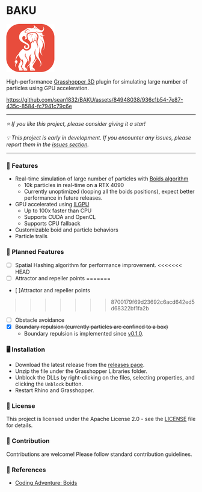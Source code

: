 # BAKU

<img src="./Assets/Baku.png" width="128">

High-performance [Grasshopper 3D](https://en.wikipedia.org/wiki/Grasshopper_3D) plugin for simulating large number of particles using GPU acceleration.

https://github.com/sean1832/BAKU/assets/84948038/936c1b54-7e87-435c-8584-fc7941c79c6e

---

_⭐ If you like this project, please consider giving it a star!_

_💡 This project is early in development. If you encounter any issues, please report them in the [issues section](https://github.com/sean1832/BAKU/issues)._

---

### 🌟 Features

- Real-time simulation of large number of particles with [Boids algorithm](https://en.wikipedia.org/wiki/Boids)
  - 10k particles in real-time on a RTX 4090
  - Currently unoptimized (looping all the boids positions), expect better performance in future releases.
- GPU accelerated using [ILGPU](https://github.com/m4rs-mt/ILGPU)
  - Up to 100x faster than CPU
  - Supports CUDA and OpenCL
  - Supports CPU fallback
- Customizable boid and particle behaviors
- Particle trails

### 📝 Planned Features

- [ ] Spatial Hashing algorithm for performance improvement.
<<<<<<< HEAD
- [ ] Attractor and repeller points
=======
- [ ]Attractor and repeller points
>>>>>>> 8700179f69d23692c6acd642ed5d68322bf1fa2b
- [ ] Obstacle avoidance
- [x] ~~Boundary repulsion (currently particles are confined to a box)~~
  - Boundary repulsion is implemented since [v0.1.0](https://github.com/sean1832/BAKU/releases/tag/0.1.0).

### 🖥️ Installation

- Download the latest release from the [releases page](https://github.com/sean1832/baku/releases/latest).
- Unzip the file under the Grasshopper Libraries folder.
- Unblock the DLLs by right-clicking on the files, selecting properties, and clicking the `Unblock` button.
- Restart Rhino and Grasshopper.

### 📜 License

This project is licensed under the Apache License 2.0 - see the [LICENSE](./LICENSE) file for details.

### 🤝 Contribution

Contributions are welcome! Please follow standard contribution guidelines.

### 🔗 References

- [Coding Adventure: Boids](https://www.youtube.com/watch?v=bqtqltqcQhw&ab_channel=SebastianLague)
